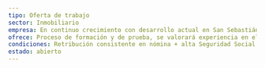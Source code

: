 ```yaml
---
tipo: Oferta de trabajo
sector: Inmobiliario
empresa: En continuo crecimiento con desarrollo actual en San Sebastián
ofrece: Proceso de formación y de prueba, se valorará experiencia en el sector pero no será imprescindible.
condiciones: Retribución consistente en nómina + alta Seguridad Social + retribución variable en base a ventas.
estado: abierto
---
```

